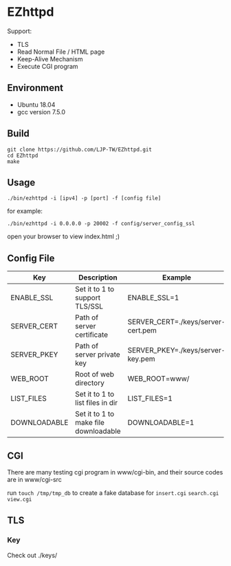 # EZhttpd

Support:
- TLS
- Read Normal File / HTML page
- Keep-Alive Mechanism
- Execute CGI program

## Environment
- Ubuntu 18.04
- gcc version 7.5.0

## Build
```
git clone https://github.com/LJP-TW/EZhttpd.git
cd EZhttpd
make
```

## Usage
```
./bin/ezhttpd -i [ipv4] -p [port] -f [config file]
```

for example:
```
./bin/ezhttpd -i 0.0.0.0 -p 20002 -f config/server_config_ssl
```

open your browser to view index.html ;)

## Config File
| Key | Description | Example |
| -------- | -------- | -------- |
| ENABLE_SSL | Set it to 1 to support TLS/SSL | ENABLE_SSL=1 |
| SERVER_CERT |  Path of server certificate | SERVER_CERT=./keys/server-cert.pem |
| SERVER_PKEY |  Path of server private key | SERVER_PKEY=./keys/server-key.pem |
| WEB_ROOT | Root of web directory | WEB_ROOT=www/ |
| LIST_FILES | Set it to 1 to list files in dir | LIST_FILES=1 |
| DOWNLOADABLE | Set it to 1 to make file downloadable | DOWNLOADABLE=1 |

## CGI
There are many testing cgi program in www/cgi-bin, and their source codes are in www/cgi-src

run `touch /tmp/tmp_db` to create a fake database for `insert.cgi` `search.cgi` `view.cgi`

## TLS
### Key 
Check out ./keys/

